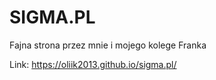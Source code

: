 # SIGMA.PL
Fajna strona przez mnie i mojego kolege Franka

Link: https://oliik2013.github.io/sigma.pl/
